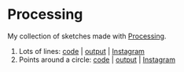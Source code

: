 # Processing
My collection of sketches made with [Processing](https://processing.org).

1. Lots of lines:
[code](sketch_180717a/sketch_180717a.pde) |
[output](sketch_180717a/sketch_180717a.png) |
[Instagram](https://www.instagram.com/p/BlVdK7AFiEZ/)
2. Points around a circle:
[code](sketch_180720a/sketch_180720a.pde) |
[output](sketch_180720a/sketch_180720a.jpg) |
[Instagram](https://www.instagram.com/p/BldHvzFFnOH/)
